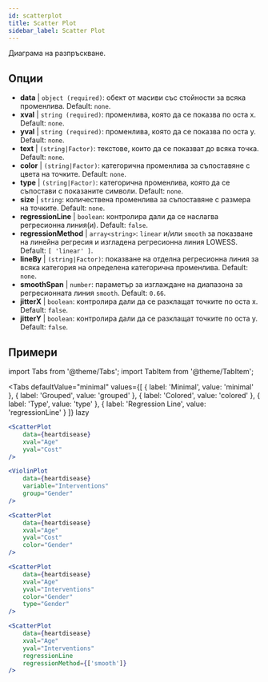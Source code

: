 ```yaml
---
id: scatterplot
title: Scatter Plot
sidebar_label: Scatter Plot
---
```


Диаграма на разпръскване.

## Опции

* __data__ | `object (required)`: обект от масиви със стойности за всяка променлива. Default: `none`.
* __xval__ | `string (required)`: променлива, която да се показва по оста x. Default: `none`.
* __yval__ | `string (required)`: променлива, която да се показва по оста y. Default: `none`.
* __text__ | `(string|Factor)`: текстове, които да се показват до всяка точка. Default: `none`.
* __color__ | `(string|Factor)`: категорична променлива за съпоставяне с цвета на точките. Default: `none`.
* __type__ | `(string|Factor)`: категорична променлива, която да се съпостави с показаните символи. Default: `none`.
* __size__ | `string`: количествена променлива за съпоставяне с размера на точките. Default: `none`.
* __regressionLine__ | `boolean`: контролира дали да се наслагва регресионна линия(и). Default: `false`.
* __regressionMethod__ | `array<string>`: `linear` и/или `smooth` за показване на линейна регресия и изгладена регресионна линия LOWESS. Default: `[
  'linear'
]`.
* __lineBy__ | `(string|Factor)`: показване на отделна регресионна линия за всяка категория на определена категорична променлива. Default: `none`.
* __smoothSpan__ | `number`: параметър за изглаждане на диапазона за регресионната линия `smooth`. Default: `0.66`.
* __jitterX__ | `boolean`: контролира дали да се разклащат точките по оста x. Default: `false`.
* __jitterY__ | `boolean`: контролира дали да се разклащат точките по оста y. Default: `false`.


## Примери

import Tabs from '@theme/Tabs';
import TabItem from '@theme/TabItem';

<Tabs
    defaultValue="minimal"
    values={[
        { label: 'Minimal', value: 'minimal' },
        { label: 'Grouped', value: 'grouped' },
        { label: 'Colored', value: 'colored' },
        { label: 'Type', value: 'type' },
        { label: 'Regression Line', value: 'regressionLine' }
    ]}
    lazy
>

<TabItem value="minimal">

```jsx live
<ScatterPlot 
    data={heartdisease} 
    xval="Age"
    yval="Cost"
/>
```

</TabItem>


<TabItem value="grouped">

```jsx live
<ViolinPlot 
    data={heartdisease} 
    variable="Interventions"
    group="Gender"
/>
```

</TabItem>

<TabItem value="colored">

```jsx live
<ScatterPlot 
    data={heartdisease} 
    xval="Age"
    yval="Cost"
    color="Gender"
/>
```
</TabItem>

<TabItem value="type">

```jsx live
<ScatterPlot 
    data={heartdisease} 
    xval="Age"
    yval="Interventions"
    color="Gender"
    type="Gender"
/>
```

</TabItem>

<TabItem value="regressionLine">

```jsx live
<ScatterPlot 
    data={heartdisease} 
    xval="Age"
    yval="Interventions"
    regressionLine
    regressionMethod={['smooth']}
/>
```
</TabItem>

</Tabs>
